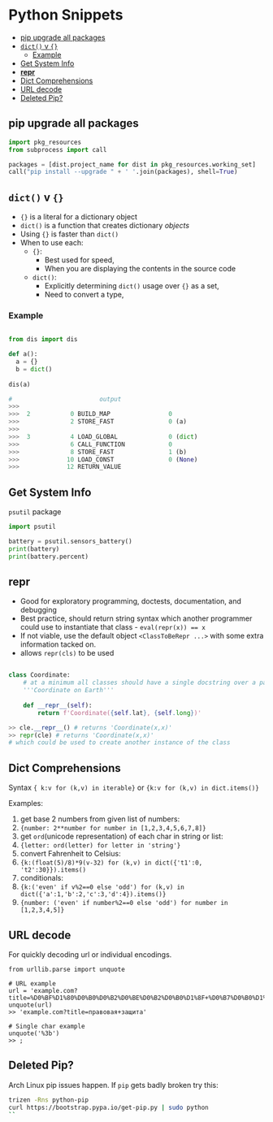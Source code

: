 # Python Snippets



<!-- vim-markdown-toc GFM -->

* [pip upgrade all packages](#pip-upgrade-all-packages)
* [`dict()` v `{}`](#dict-v-)
  - [Example](#example)
* [Get System Info](#get-system-info)
* [__repr__](#repr)
* [Dict Comprehensions](#dict-comprehensions)
* [URL decode](#url-decode)
* [Deleted Pip?](#deleted-pip)

<!-- vim-markdown-toc -->
## pip upgrade all packages

```python
import pkg_resources
from subprocess import call

packages = [dist.project_name for dist in pkg_resources.working_set]
call("pip install --upgrade " + ' '.join(packages), shell=True)
```

## `dict()` v `{}`

- `{}` is a literal for a dictionary object
- `dict()` is a function that creates dictionary *objects* 
- Using `{}` is faster than `dict()`
- When to use each:
  - `{}`:
    - Best used for speed,
    - When you are displaying the contents in the source code
  - `dict()`:
    - Explicitly determining `dict()` usage over `{}` as a set,
    - Need to convert a type,

### Example

```python

from dis import dis

def a():
  a = {}
  b = dict()
  
dis(a)

#                        output
>>>
>>>  2           0 BUILD_MAP                0
>>>              2 STORE_FAST               0 (a)
>>>
>>>  3           4 LOAD_GLOBAL              0 (dict)
>>>              6 CALL_FUNCTION            0
>>>              8 STORE_FAST               1 (b)
>>>             10 LOAD_CONST               0 (None)
>>>             12 RETURN_VALUE
```

## Get System Info

`psutil` package

```python
import psutil

battery = psutil.sensors_battery()
print(battery)
print(battery.percent)
```

## __repr__


- Good for exploratory programming, doctests, documentation, and debugging
- Best practice, should return string syntax which another programmer could use to instantiate that class - `eval(repr(x)) == x`
- If not viable, use the default object `<ClassToBeRepr ...>` with some extra information tacked on.
- allows `repr(cls)` to be used

```python

class Coordinate:
    # at a minimum all classes should have a single docstring over a pass
    '''Coordinate on Earth'''
        
    def __repr__(self):
        return f'Coordinate({self.lat}, {self.long})'   

>> cle.__repr__() # returns 'Coordinate(x,x)'
>> repr(cle) # returns 'Coordinate(x,x)'
# which could be used to create another instance of the class
```

## Dict Comprehensions

Syntax `{ k:v for (k,v) in iterable}` or `{k:v for (k,v) in dict.items()}`

Examples:

1. get base 2 numbers from given list of numbers:
  1. `{number: 2**number for number in [1,2,3,4,5,6,7,8]}`
2. get `ord`(unicode representation) of each char in string or list:
  1. `{letter: ord(letter) for letter in 'string'}`
3. convert Fahrenheit to Celsius:
  1. `{k:(float(5)/8)*9(v-32) for (k,v) in dict({'t1':0, 't2':30}}).items()`
4. conditionals:
  1. `{k:('even' if v%2==0 else 'odd') for (k,v) in dict({'a':1,'b':2,'c':3,'d':4}).items()}`
  2. `{number: ('even' if number%2==0 else 'odd') for number in [1,2,3,4,5]}`

## URL decode

For quickly decoding url or individual encodings.

```
from urllib.parse import unquote

# URL example
url = 'example.com?title=%D0%BF%D1%80%D0%B0%D0%B2%D0%BE%D0%B2%D0%B0%D1%8F+%D0%B7%D0%B0%D1%89%D0%B8%D1%82%D0%B0'
unquote(url)
>> 'example.com?title=правовая+защита'

# Single char example
unquote('%3b')
>> ;
```

## Deleted Pip?

Arch Linux pip issues happen. If `pip` gets badly broken try this:

```sh
trizen -Rns python-pip
curl https://bootstrap.pypa.io/get-pip.py | sudo python
``


